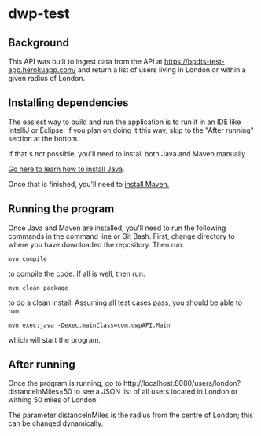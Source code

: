 # dwp-test

## Background
This API was built to ingest data from the API at https://bpdts-test-app.herokuapp.com/ and return a list of users living in London or within a given radius of London.

## Installing dependencies

The easiest way to build and run the application is to run it in an IDE like IntelliJ or Eclipse. If you plan on doing it this way, skip to the "After running" section at the bottom.

If that's not possible, you'll need to install both Java and Maven manually.

[Go here to learn how to install Java](https://java.com/en/download/help/download_options.xml).

Once that is finished, you'll need to [install Maven.](https://maven.apache.org/install.html)

## Running the program

Once Java and Maven are installed, you'll need to run the following commands in the command line or Git Bash. First, change directory to where you have downloaded the repository. Then run:

`mvn compile`

to compile the code. If all is well, then run:

`mvn clean package`

to do a clean install. Assuming all test cases pass, you should be able to run:

`mvn exec:java -Dexec.mainClass=com.dwpAPI.Main`

which will start the program.

## After running

Once the program is running, go to http://localhost:8080/users/london?distanceInMiles=50 to see a JSON list of all users located in London or withing 50 miles of London.

The parameter distanceInMiles is the radius from the centre of London; this can be changed dynamically.
